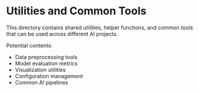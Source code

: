 # Utilities and Common Tools

This directory contains shared utilities, helper functions, and common tools that can be used across different AI projects.

Potential contents:
- Data preprocessing tools
- Model evaluation metrics
- Visualization utilities
- Configuration management
- Common AI pipelines
